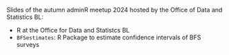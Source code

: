 Slides of the autumn adminR meetup 2024 hosted by the Office of Data and Statistics BL:

-  R at the Office for Data and Statistcs BL
-  `BFSestimates`: R Package to estimate confidence intervals of BFS surveys
